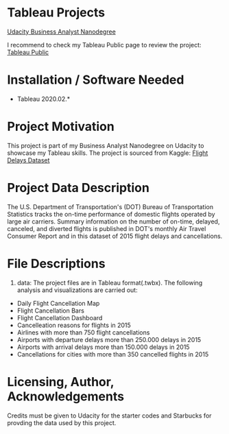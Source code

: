 # Tableau Projects

[Udacity Business Analyst Nanodegree](https://www.udacity.com/course/business-analytics-nanodegree--nd098) 

I recommend to check my Tableau Public page to review the project: [Tableau Public](https://public.tableau.com/profile/ahmet.cigil#!/)

# Installation / Software Needed
- Tableau 2020.02.*

# Project Motivation
This project is part of my Business Analyst Nanodegree on Udacity to showcase my Tableau skills.
The project is sourced from Kaggle: [Flight Delays Dataset](https://www.kaggle.com/usdot/flight-delays)

# Project Data Description 
The U.S. Department of Transportation's (DOT) Bureau of Transportation Statistics tracks the on-time performance of domestic flights operated by large air carriers. Summary information on the number of on-time, delayed, canceled, and diverted flights is published in DOT's monthly Air Travel Consumer Report and in this dataset of 2015 flight delays and cancellations.

# File Descriptions
1. data:
The project files are in Tableau format(.twbx). The following analysis and visualizations are carried out:

 - Daily Flight Cancellation Map
 - Flight Cancellation Bars
 - Flight Cancellation Dashboard
 - Cancelleation reasons for flights in 2015
 - Airlines with more than 750 flight cancellations
 - Airports with departure delays more than 250.000 delays in 2015
 - Airports with arrival delays more than 150.000 delays in 2015
 - Cancellations for cities with more than 350 cancelled flights in 2015

# Licensing, Author, Acknowledgements
Credits must be given to Udacity for the starter codes and Starbucks for provding the data used by this project.
